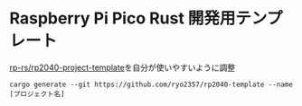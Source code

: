 # Raspberry Pi Pico Rust 開発用テンプレート

[rp-rs/rp2040-project-template](https://github.com/rp-rs/rp2040-project-template)を自分が使いやすいように調整

`cargo generate --git https://github.com/ryo2357/rp2040-template --name [プロジェクト名]`
